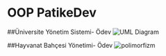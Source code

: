 # OOP PatikeDev
##Üniversite Yönetim Sistemi- Ödev
![UML Diagram](https://user-images.githubusercontent.com/37750540/147853956-109a8c97-95db-4050-a73d-9825cd27116f.jpg)

##Hayvanat Bahçesi Yönetimi- Ödev
![polimorfizm](https://user-images.githubusercontent.com/37750540/147859354-272ca6dc-e4c8-4040-af83-d267bfc0cd9c.jpg)
